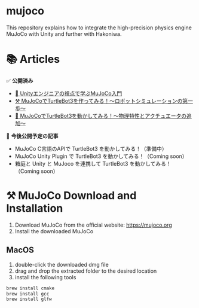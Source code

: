 # mujoco
This repository explains how to integrate the high-precision physics engine MuJoCo with Unity and further with Hakoniwa.

# 📚 Articles

✅ **公開済み**  
- [📖 Unityエンジニアの視点で学ぶMuJoCo入門](https://zenn.dev/kanetugu2022/articles/mujoco-intro)  
- [⚒️ MuJoCoでTurtleBot3を作ってみる！～ロボットシミュレーションの第一歩～](https://zenn.dev/kanetugu2022/articles/mujoco-tb3-modeling)  
- [🚀 MuJoCoでTurtleBot3を動かしてみる！～物理特性とアクチュエータの追加～](https://zenn.dev/kanetugu2022/articles/mujoco-tb3-physics)  

📝 **今後公開予定の記事**  

- MuJoCo C言語のAPIで TurtleBot3 を動かしてみる！（準備中）  
- MuJoCo Unity Plugin で TurtleBot3 を動かしてみる！（Coming soon）  
- 箱庭と Unity と MuJoco を連携して TurtleBot3 を動かしてみる！（Coming soon）  


# ⚒️ MuJoCo Download and Installation

1. Download MuJoCo from the official website: https://mujoco.org
2. Install the downloaded MuJoCo

## MacOS

1. double-click the downloaded dmg file
2. drag and drop the extracted folder to the desired location
3. install the following tools

```bash
brew install cmake
brew install gcc
brew install glfw
```
